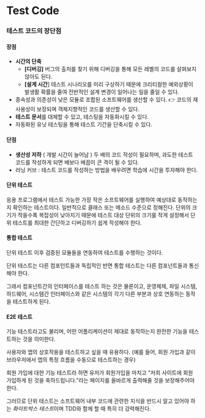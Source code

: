 # Test Code

### 테스트 코드의 장단점

#### 장점

- **시간의 단축**
  - **[디버깅]**
    버그의 출처를 찾기 위해 디버깅을 통해 모든 레벨의 코드를 살펴보지 않아도 된다.
  - **[설계 시간**]
    테스트 시나리오를 미리 구상하기 때문에 크리티컬한 예외상황이 발생활 확률을 줄여 전반적인 설계 변경이 일어나는 일을 줄일 수 있다.
- 종속성과 의존성이 낮은 모듈로 조합된 소프트웨어를 생산할 수 있다. 👉 코드의 재사용성이 보장되며 객체지향적인 코드를 생산할 수 있다.
- **테스트 문서**를 대체할 수 있고, 테스팅을 자동화시킬 수 있다.
- 자동화된 유닛 테스팅을 통해 테스트 기간을 단축시킬 수 있다.



#### 단점

- **생산성 저하** ( 개발 시간이 늘어남 )
  두 배의 코드 작성이 필요하며, 과도한 테스트 코드를 작성하게 되면 배보다 배꼽이 큰 격이 될 수 있다.
- 러닝 커브 : 테스트 코드를 작성하는 방법을 배우려면 학습에 시간을 투자해야 한다.




#### 단위 테스트

응용 프로그램에서 테스트 가능한 가장 작은 소프트웨어를 실행하여 예상대로 동작하는지 확인하는 테스트이다. 일반적으로 클래스 또는 메소드 수준으로 정해진다. 단위의 크기가 작을수록 복잡성이 낮아지기 때문에 테스트 대상 단위의 크기를 작게 설정해서 단위 테스트를 최대한 간단하고 디버깅하기 쉽게 작성해야 한다.



#### 통합 테스트

단위 테스트 이후 검증된 모듈들을 연동하여 테스트를 수행하는 것이다. 

단위 테스트는 다른 컴포턴트들과 독립적인 반면  통합 테스트는 다른 컴포넌트들과 통신해야 한다.

그래서 컴포넌트간의 인터페이스를 테스트 하는 것은 물론이고, 운영체제, 파일 시스템, 하드웨어, 시스템간 인터페이스와 같은 시스템의 각기 다른 부분과 상호 연동하는 동작을 테스트하게 된다.



#### E2E 테스트

기능 테스트라고도 불리며, 어떤 어플리케이션이 제대로 동작하는지 완전한 기능을 테스트하는 것을 의미한다. 

사용자와 앱의 상호작용을 테스트하고 싶을 때 유용하다. (예를 들어, 회원 가입과 같이 브라우저에서 앱의 특정 흐름을 수동으로 테스트하는 경우)

회원 가입에 대한 기능 테스트라 하면 유저가 회원가입을 마치고 "저희 사이트에 회원 가입하게 된 것을 축하드립니다."라는 페이지를 올바르게 출력해줄 것을 보장해주어야 한다.

그러므로 단위 테스트는 소프트웨어 내부 코드에 관련한 지식을 반드시 알고 있어야 하는 *화이트박스 테스트*이며  TDD와 함께 할 때 특히 더 강력해진다.

